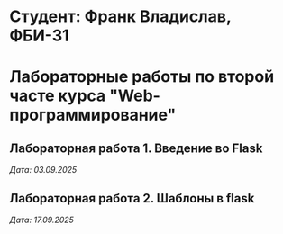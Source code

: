 # Студент: Франк Владислав, ФБИ-31

# Лабораторные работы по второй часте курса "Web-программирование"

## Лабораторная работа 1. Введение во Flask 

*Дата: 03.09.2025*

## Лабораторная работа 2. Шаблоны в flask

*Дата: 17.09.2025*
